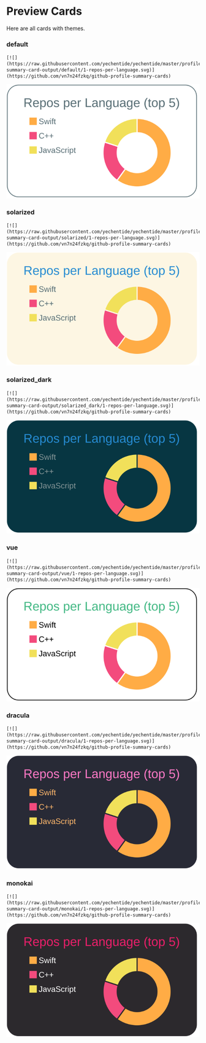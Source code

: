 
# Preview Cards

Here are all cards with themes.


### default


```
[![](https://raw.githubusercontent.com/yechentide/yechentide/master/profile-summary-card-output/default/1-repos-per-language.svg)](https://github.com/vn7n24fzkq/github-profile-summary-cards)
```
![](https://raw.githubusercontent.com/yechentide/yechentide/master/profile-summary-card-output/default/1-repos-per-language.svg)


### solarized


```
[![](https://raw.githubusercontent.com/yechentide/yechentide/master/profile-summary-card-output/solarized/1-repos-per-language.svg)](https://github.com/vn7n24fzkq/github-profile-summary-cards)
```
![](https://raw.githubusercontent.com/yechentide/yechentide/master/profile-summary-card-output/solarized/1-repos-per-language.svg)


### solarized_dark


```
[![](https://raw.githubusercontent.com/yechentide/yechentide/master/profile-summary-card-output/solarized_dark/1-repos-per-language.svg)](https://github.com/vn7n24fzkq/github-profile-summary-cards)
```
![](https://raw.githubusercontent.com/yechentide/yechentide/master/profile-summary-card-output/solarized_dark/1-repos-per-language.svg)


### vue


```
[![](https://raw.githubusercontent.com/yechentide/yechentide/master/profile-summary-card-output/vue/1-repos-per-language.svg)](https://github.com/vn7n24fzkq/github-profile-summary-cards)
```
![](https://raw.githubusercontent.com/yechentide/yechentide/master/profile-summary-card-output/vue/1-repos-per-language.svg)


### dracula


```
[![](https://raw.githubusercontent.com/yechentide/yechentide/master/profile-summary-card-output/dracula/1-repos-per-language.svg)](https://github.com/vn7n24fzkq/github-profile-summary-cards)
```
![](https://raw.githubusercontent.com/yechentide/yechentide/master/profile-summary-card-output/dracula/1-repos-per-language.svg)


### monokai


```
[![](https://raw.githubusercontent.com/yechentide/yechentide/master/profile-summary-card-output/monokai/1-repos-per-language.svg)](https://github.com/vn7n24fzkq/github-profile-summary-cards)
```
![](https://raw.githubusercontent.com/yechentide/yechentide/master/profile-summary-card-output/monokai/1-repos-per-language.svg)

